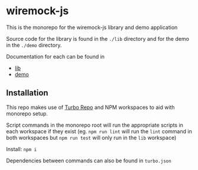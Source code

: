 # wiremock-js

This is the monorepo for the wiremock-js library and demo application

Source code for the library is found in the `./lib` directory and for the demo in the `./demo` directory.

Documentation for each can be found in

- [lib](./lib/README.md)
- [demo](./demo/README.md)

## Installation

This repo makes use of [Turbo Repo](https://turborepo.org/) and NPM workspaces to aid with monorepo setup.

Script commands in the monorepo root will run the appropriate scripts in each workspace if they exist
(eg. `npm run lint` will run the `lint` command in both workspaces but `npm run test` will only run in the `lib` workspace)

Install:
`npm i`

Dependencies between commands can also be found in `turbo.json`
